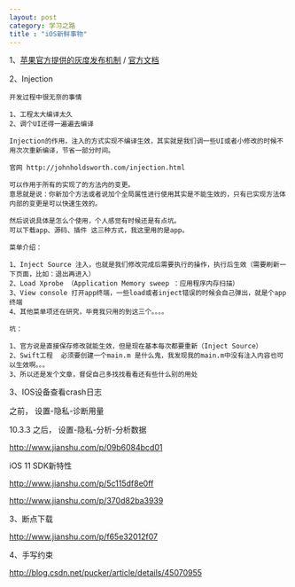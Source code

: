```yaml
---
layout: post
category: 学习之路
title : "iOS新鲜事物"
---
```


1、[苹果官方提供的灰度发布机制](https://mp.weixin.qq.com/s/nDJ6T-oqQXgpHAnqwATK9A)  /  [官方文档](https://itunespartner.apple.com/en/apps/faq/Managing%20Your%20Apps_Submission%20Process)

2、Injection

```
开发过程中很无奈的事情

1、工程太大编译太久
2、调个UI还得一遍遍去编译

Injection的作用，注入的方式实现不编译生效，其实就是我们调一些UI或者小修改的时候不用次次重新编译，节省一部分时间。

官网 http://johnholdsworth.com/injection.html

可以作用于所有的实现了的方法内的变更。
意思就是说：你新加个方法或者说加个全局属性进行使用其实是不能生效的，只有已实现方法体内部的变更是可以快速生效的。

然后说说具体是怎么个使用，个人感觉有时候还是有点坑。
可以下载app、源码、插件 这三种方式，我这里用的是app。

菜单介绍：

1、Inject Source 注入，也就是我们修改完成后需要执行的操作，执行后生效（需要刷新一下页面，比如：退出再进入）
2、Load Xprobe （Application Memory sweep ：应用程序内存扫描）
3、View console 打开app终端，一些load或者inject错误的时候会自己弹出，就是个app终端
4、其他菜单项还在研究，毕竟我只用的到这三个。。。。

坑：

1、官方说是直接保存修改就能生效，但是现在基本每次都要重新（Inject Source）
2、Swift工程  必须要创建一个main.m 是什么鬼，我发现我的main.m中没有注入内容也可以生效啊。。。
3、所以还是发个文章，督促自己多找找看看还有些什么别的用处
```

3、IOS设备查看crash日志

之前，  设置-隐私-诊断用量

10.3.3 之后， 设置-隐私-分析-分析数据

http://www.jianshu.com/p/09b6084bcd01

iOS 11 SDK新特性

http://www.jianshu.com/p/5c115df8e0ff

http://www.jianshu.com/p/370d82ba3939

3、断点下载

http://www.jianshu.com/p/f65e32012f07



4、手写约束

http://blog.csdn.net/pucker/article/details/45070955